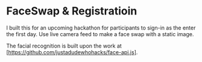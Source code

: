 # FaceSwap & Registratioin
I built this for an upcoming hackathon for participants to sign-in as the enter the first day.  Use live camera feed to make a face swap with a static image.

The facial recognition is built upon the work at [https://github.com/justadudewhohacks/face-api.js].
